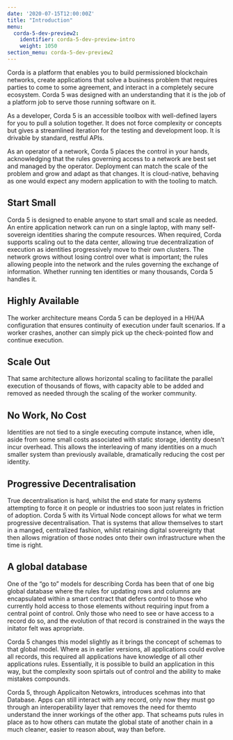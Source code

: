 ```yaml
---
date: '2020-07-15T12:00:00Z'
title: "Introduction"
menu:
  corda-5-dev-preview2:
    identifier: corda-5-dev-preview-intro
    weight: 1050
section_menu: corda-5-dev-preview2
---
```


Corda is a platform that enables you to build permissioned blockchain networks, create applications that solve a business problem that requires parties to come to some agreement, and interact in a completely secure ecosystem.
Corda 5 was designed with an understanding that it is the job of a platform job to serve those running software on it.

As a developer, Corda 5 is an accessible toolbox with well-defined layers for you to pull a solution together.
It does not force complexity or concepts but gives a streamlined iteration for the testing and development loop.
It is drivable by standard, restful APIs.

As an operator of a network, Corda 5 places the control in your hands, acknowledging that the rules governing access to a network are best set and managed by the operator. Deployment can match the scale of the problem and grow and adapt as that changes.
It is cloud-native, behaving as one would expect any modern application to with the tooling to match.

## Start Small
Corda 5 is designed to enable anyone to start small and scale as needed. An entire application network can run on a single laptop, with many self-sovereign identities sharing the compute resources. When required, Corda supports scaling out to the data center, allowing true decentralization of execution as identities progressively move to their own clusters. The network grows without losing control over what is important; the rules allowing people into the network and the rules governing the exchange of information. Whether running ten identities or many thousands, Corda 5 handles it.

## Highly Available
The worker architecture means Corda 5 can be deployed in a HH/AA configuration that ensures continuity of execution under fault scenarios. If a worker crashes, another can simply pick up the check-pointed flow and continue execution.
## Scale Out
That same architecture allows horizontal scaling to facilitate the parallel execution of thousands of flows, with capacity able to be added and removed as needed through the scaling of the worker community.

## No Work, No Cost
Identities are not tied to a single executing compute instance, when idle, aside from some small costs associated with static storage, identity doesn’t incur overhead. This allows the interleaving of many identities on a much smaller system than previously available, dramatically reducing the cost per identity.

## Progressive Decentralisation
True decentralisation is hard, whilst the end state for many systems attempting to force it on people or industries too soon just relates in friction of adoption. Corda 5 with its Virtual Node concept allows for what we term progressive decentralisation. That is systems that allow themselves to start in a manged, centralized fashion, whilst retaining digital sovereignty that then allows migration of those nodes onto their own infrastructure when the time is right.

## A global database
One of the “go to” models for describing Corda has been that of one big global database where the rules for updating rows and columns are encapsulated within a smart contract that defers control to those who currently hold access to those elements without requiring input from a central point of control. Only those who need to see or have access to a record do so, and the evolution of that record is constrained in the ways the initator felt was apropriate.

Corda 5 changes this model slightly as it brings the concept of schemas to that global model. Where as in earlier versions, all applications could evolve all records, this required all applications have knowledge of all other applications rules. Essentially, it is possible to build an application in this way, but the complexity soon spirtals out of control and the ability to make mistakes compounds.

Corda 5, through Applicaiton Netowkrs, introduces scehmas into that Database. Apps can still interact with any record, only now they must go through an interoperability layer that removes the need for themto understand the inner workings of the other app. That scheams puts rules in place as to how others can mutate the global state of another chain in a much cleaner, easier to reason about, way than before.
